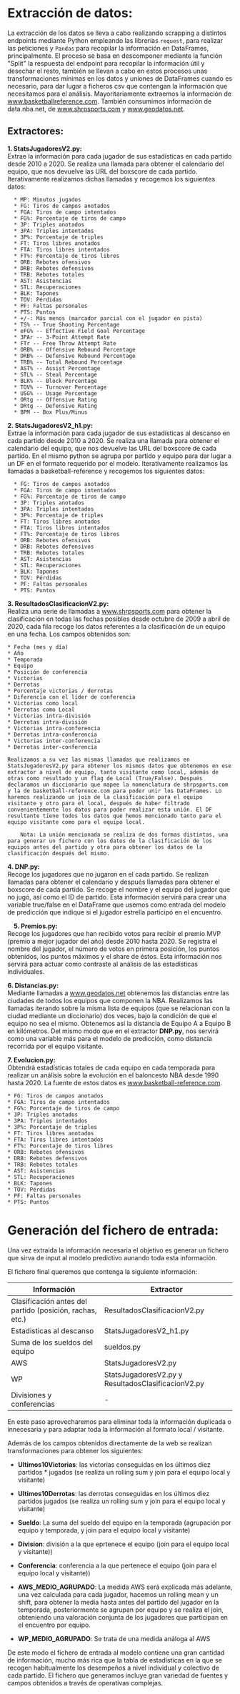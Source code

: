 # Extracción de datos:  

La extracción de los datos se lleva a cabo realizando scrapping a distintos endpoints mediante Python empleando las librerías `request`, para realizar las peticiones y `Pandas` para recopilar la información en DataFrames, principalmente. El proceso se basa en descomponer mediante la función "Split" la respuesta del endpoint para recopilar la información útil y desechar el resto, también se llevan a cabo en estos procesos unas transformaciones mínimas en los datos y uniones de DataFrames cuando es necesario, para dar lugar a ficheros csv que contengan la información que necesitamos para el análisis. 
Mayoritariamente extraemos la información de www.basketballreference.com. También consumimos información de data.nba.net, de www.shrpsports.com y www.geodatos.net.    

## Extractores: 

**1.	StatsJugadoresV2.py:**  
Extrae la información para cada jugador de sus estadísticas en cada partido desde 2010 a 2020. Se realiza una llamada para obtener el calendario del equipo, que nos devuelve las URL del boxscore de cada partido. Iterativamente realizamos dichas llamadas y recogemos los siguientes datos:

      * MP: Minutos jugados
      * FG: Tiros de campos anotados
      * FGA: Tiros de campo intentados
      * FG%: Porcentaje de tiros de campo
      * 3P: Triples anotados
      * 3PA: Triples intentados
      * 3P%: Porcentaje de triples
      * FT: Tiros libres anotados
      * FTA: Tiros libres intentados
      * FT%: Porcentaje de tiros libres
      * ORB: Rebotes ofensivos
      * DRB: Rebotes defensivos
      * TRB: Rebotes totales
      * AST: Asistencias
      * STL: Recuperaciones
      * BLK: Tapones
      * TOV: Pérdidas
      * PF: Faltas personales
      * PTS: Puntos
      * +/-: Más menos (marcador parcial con el jugador en pista)
      * TS% -- True Shooting Percentage
      * eFG% -- Effective Field Goal Percentage
      * 3PAr -- 3-Point Attempt Rate
      * FTr -- Free Throw Attempt Rate
      * ORB% -- Offensive Rebound Percentage
      * DRB% -- Defensive Rebound Percentage
      * TRB% -- Total Rebound Percentage
      * AST% -- Assist Percentage
      * STL% -- Steal Percentage
      * BLK% -- Block Percentage
      * TOV% -- Turnover Percentage
      * USG% -- Usage Percentage
      * ORtg -- Offensive Rating
      * DRtg -- Defensive Rating
      * BPM -- Box Plus/Minus

**2.	StatsJugadoresV2_h1.py:**  
Extrae la información para cada jugador de sus estadísticas al descanso en cada partido desde 2010 a 2020. Se realiza una llamada para obtener el calendario del equipo, que nos devuelve las URL del boxscore de cada partido. En el mismo python se agrupa por partido y equipo para dar lugar a un DF en el formato requerido por el modelo. Iterativamente realizamos las llamadas a basketball-reference y recogemos los siguientes datos:

      * FG: Tiros de campos anotados
      * FGA: Tiros de campo intentados
      * FG%: Porcentaje de tiros de campo
      * 3P: Triples anotados
      * 3PA: Triples intentados
      * 3P%: Porcentaje de triples
      * FT: Tiros libres anotados
      * FTA: Tiros libres intentados
      * FT%: Porcentaje de tiros libres
      * ORB: Rebotes ofensivos
      * DRB: Rebotes defensivos
      * TRB: Rebotes totales
      * AST: Asistencias
      * STL: Recuperaciones
      * BLK: Tapones
      * TOV: Pérdidas
      * PF: Faltas personales
      * PTS: Puntos

**3.	ResultadosClasificacionV2.py:**  
Realiza una serie de llamadas a www.shrpsports.com para obtener la clasificación en todas las fechas posibles desde octubre de 2009 a abril de 2020, cada fila recoge los datos referentes a la clasificación de un equipo en una fecha. Los campos obtenidos son: 

    * Fecha (mes y día)
    * Año
    * Temporada
    * Equipo 
    * Posición de conferencia
    * Victorias
    * Derrotas
    * Porcentaje victorias / derrotas
    * Diferencia con el líder de conferencia
    * Victorias como local
    * Derrotas como Local
    * Victorias intra-división 
    * Derrotas intra-división 
    * Victorias intra-conferencia 
    * Derrotas intra-conferencia
    * Victorias inter-conferencia 
    * Derrotas inter-conferencia

    Realizamos a su vez las mismas llamadas que realizamos en StatsJugadoresV2.py para obtener los mismos datos que obtenemos en ese extractor a nivel de equipo, tanto visitante como local, además de otras como resultado y un flag de Local (True/False). Después declaramos un diccionario que mapee la nomenclatura de shrpsports.com y la de basketball-reference.com para poder unir los DataFrames. Lo haremos realizando un join de la clasificación para el equipo visitante y otro para el local, después de haber filtrado convenientemente los datos para poder realizar esta unión. El DF resultante tiene todos los datos que hemos mencionado tanto para el equipo visitante como para el equipo local.   

        Nota: La unión mencionada se realiza de dos formas distintas, una para generar un fichero con los datos de la clasificación de los equipos antes del partido y otra para obtener los datos de la clasificación después del mismo. 

**4.	DNP.py:**  
Recoge los jugadores que no jugaron en el cada partido. Se realizan llamadas para obtener el calendario y después llamadas para obtener el boxscore de cada partido. Se recoge el nombre y el equipo del jugador que no jugó, así como el ID de partido. Esta información servirá para crear una variable true/false en el DataFrame que usemos como entrada del modelo de predicción que indique si el jugador estrella participó en el encuentro. 

 **5. Premios.py:**   
Recoge los jugadores que han recibido votos para recibir el premio MVP (premio a mejor jugador del año) desde 2010 hasta 2020. Se registra el nombre del jugador, el número de votos en primera posición, los puntos obtenidos, los puntos máximos y el share de éstos. Esta información nos servirá para actuar como contraste al análisis de las estadísticas individuales.  

**6.	Distancias.py:**   
Mediante llamadas a www.geodatos.net obtenemos las distancias entre las ciudades de todos los equipos que componen la NBA. Realizamos las llamadas iterando sobre la misma lista de equipos (que se relacionan con la ciudad mediante un diccionario) dos veces, bajo la condición de que el equipo no sea el mismo. Obtenemos así la distancia de Equipo A a Equipo B en kilómetros. Del mismo modo que en el extractor **DNP.py**, nos servirá como una variable más para el modelo de predicción, como distancia recorrida por el equipo visitante.  

**7.	Evolucion.py:**  
Obtendrá estadísticas totales de cada equipo en cada temporada para realizar un análisis sobre la evolución en el baloncesto NBA desde 1990 hasta 2020. La fuente de estos datos es www.basketball-reference.com. 

    * FG: Tiros de campos anotados
    * FGA: Tiros de campo intentados
    * FG%: Porcentaje de tiros de campo
    * 3P: Triples anotados
    * 3PA: Triples intentados
    * 3P%: Porcentaje de triples
    * FT: Tiros libres anotados
    * FTA: Tiros libres intentados
    * FT%: Porcentaje de tiros libres
    * ORB: Rebotes ofensivos
    * DRB: Rebotes defensivos
    * TRB: Rebotes totales
    * AST: Asistencias
    * STL: Recuperaciones
    * BLK: Tapones
    * TOV: Pérdidas
    * PF: Faltas personales
    * PTS: Puntos

# Generación del fichero de entrada:

Una vez extraida la información necesaria el objetivo es generar un fichero que sirva de input al modelo predictivo aunando toda esta información. 

El fichero final queremos que contenga la siguiente información:  

| Información | Extractor |
| -- | -- |
| Clasificación antes del partido (posición, rachas, etc.) | ResultadosClasificacionV2.py |
| Estadisticas al descanso | StatsJugadoresV2_h1.py |
| Suma de los sueldos del equipo | sueldos.py |
| AWS |  StatsJugadoresV2.py |
| WP  | StatsJugadoresV2.py y ResultadosClasificacionV2.py |
| Divisiones y conferencias | - |


En este paso aprovecharemos para eliminar toda la información duplicada o innecesaria y para adaptar toda la información al formato local / visitante. 

Además de los campos obtenidos directamente de la web se realizan transformaciones para obtener los siguientes:

* **Ultimos10Victorias**: las victorias conseguidas en los últimos diez partidos * jugados (se realiza un rolling sum y join para el equipo local y visitante)
* **Ultimos10Derrotas**: las derrotas conseguidas en los últimos diez partidos  jugados (se realiza un rolling sum y join para el equipo local y visitante)
* **Sueldo**: La suma del sueldo del equipo en la temporada (agrupación por equipo y temporada, y join para el equipo local y visitante)
* **Division**: división a la que eprtenece el equipo (join para el equipo local y visitante))
* **Conferencia**: conferencia a la que pertenece el equipo (join para el equipo local y visitante))  

* **AWS_MEDIO_AGRUPADO**: La medida AWS será explicada más adelante, una vez calculada para cada jugador, hacemos un rolling mean y un shift, para obtener la media hasta antes del partido del jugador en la temporada, posteriormente se agrupan por equipo y se realiza el join, obteniendo una valoración conjunta de los jugadores que participan en el encuentro por equipo. 
* **WP_MEDIO_AGRUPADO**: Se trata de una medida análoga al AWS 

De este modo el fichero de entrada al modelo contiene una gran cantidad de información, mucho más rica que la tabla de estadísticas en la que se recogen habitualmente los desempeños a nivel individual y colectivo de cada partido. El fichero que generamos incluye gran variedad de fuentes y campos obtenidos a través de operativas complejas.  

